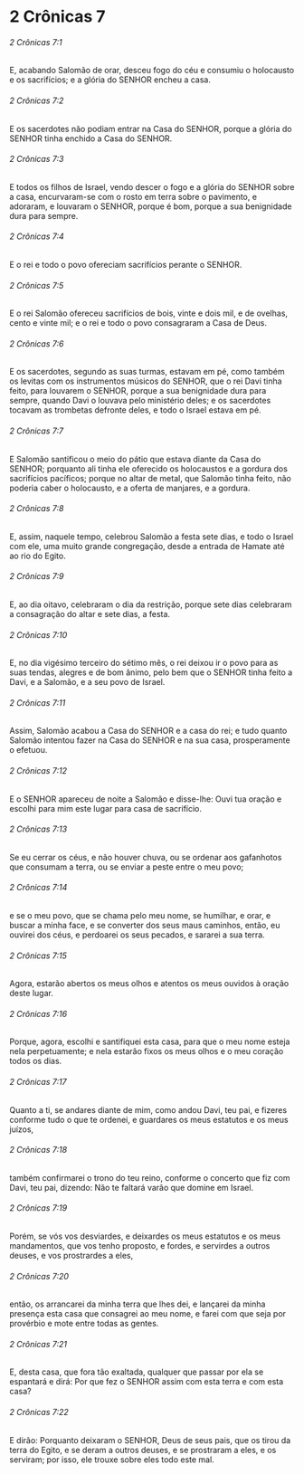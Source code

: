 # 2 Crônicas 7

###### 2 Crônicas 7:1

E, acabando Salomão de orar, desceu fogo do céu e consumiu o holocausto e os sacrifícios; e a glória do SENHOR encheu a casa.

###### 2 Crônicas 7:2

E os sacerdotes não podiam entrar na Casa do SENHOR, porque a glória do SENHOR tinha enchido a Casa do SENHOR.

###### 2 Crônicas 7:3

E todos os filhos de Israel, vendo descer o fogo e a glória do SENHOR sobre a casa, encurvaram-se com o rosto em terra sobre o pavimento, e adoraram, e louvaram o SENHOR, porque é bom, porque a sua benignidade dura para sempre.

###### 2 Crônicas 7:4

E o rei e todo o povo ofereciam sacrifícios perante o SENHOR.

###### 2 Crônicas 7:5

E o rei Salomão ofereceu sacrifícios de bois, vinte e dois mil, e de ovelhas, cento e vinte mil; e o rei e todo o povo consagraram a Casa de Deus.

###### 2 Crônicas 7:6

E os sacerdotes, segundo as suas turmas, estavam em pé, como também os levitas com os instrumentos músicos do SENHOR, que o rei Davi tinha feito, para louvarem o SENHOR, porque a sua benignidade dura para sempre, quando Davi o louvava pelo ministério deles; e os sacerdotes tocavam as trombetas defronte deles, e todo o Israel estava em pé.

###### 2 Crônicas 7:7

E Salomão santificou o meio do pátio que estava diante da Casa do SENHOR; porquanto ali tinha ele oferecido os holocaustos e a gordura dos sacrifícios pacíficos; porque no altar de metal, que Salomão tinha feito, não poderia caber o holocausto, e a oferta de manjares, e a gordura.

###### 2 Crônicas 7:8

E, assim, naquele tempo, celebrou Salomão a festa sete dias, e todo o Israel com ele, uma muito grande congregação, desde a entrada de Hamate até ao rio do Egito.

###### 2 Crônicas 7:9

E, ao dia oitavo, celebraram o dia da restrição, porque sete dias celebraram a consagração do altar e sete dias, a festa.

###### 2 Crônicas 7:10

E, no dia vigésimo terceiro do sétimo mês, o rei deixou ir o povo para as suas tendas, alegres e de bom ânimo, pelo bem que o SENHOR tinha feito a Davi, e a Salomão, e a seu povo de Israel.

###### 2 Crônicas 7:11

Assim, Salomão acabou a Casa do SENHOR e a casa do rei; e tudo quanto Salomão intentou fazer na Casa do SENHOR e na sua casa, prosperamente o efetuou.

###### 2 Crônicas 7:12

E o SENHOR apareceu de noite a Salomão e disse-lhe: Ouvi tua oração e escolhi para mim este lugar para casa de sacrifício.

###### 2 Crônicas 7:13

Se eu cerrar os céus, e não houver chuva, ou se ordenar aos gafanhotos que consumam a terra, ou se enviar a peste entre o meu povo;

###### 2 Crônicas 7:14

e se o meu povo, que se chama pelo meu nome, se humilhar, e orar, e buscar a minha face, e se converter dos seus maus caminhos, então, eu ouvirei dos céus, e perdoarei os seus pecados, e sararei a sua terra.

###### 2 Crônicas 7:15

Agora, estarão abertos os meus olhos e atentos os meus ouvidos à oração deste lugar.

###### 2 Crônicas 7:16

Porque, agora, escolhi e santifiquei esta casa, para que o meu nome esteja nela perpetuamente; e nela estarão fixos os meus olhos e o meu coração todos os dias.

###### 2 Crônicas 7:17

Quanto a ti, se andares diante de mim, como andou Davi, teu pai, e fizeres conforme tudo o que te ordenei, e guardares os meus estatutos e os meus juízos,

###### 2 Crônicas 7:18

também confirmarei o trono do teu reino, conforme o concerto que fiz com Davi, teu pai, dizendo: Não te faltará varão que domine em Israel.

###### 2 Crônicas 7:19

Porém, se vós vos desviardes, e deixardes os meus estatutos e os meus mandamentos, que vos tenho proposto, e fordes, e servirdes a outros deuses, e vos prostrardes a eles,

###### 2 Crônicas 7:20

então, os arrancarei da minha terra que lhes dei, e lançarei da minha presença esta casa que consagrei ao meu nome, e farei com que seja por provérbio e mote entre todas as gentes.

###### 2 Crônicas 7:21

E, desta casa, que fora tão exaltada, qualquer que passar por ela se espantará e dirá: Por que fez o SENHOR assim com esta terra e com esta casa?

###### 2 Crônicas 7:22

E dirão: Porquanto deixaram o SENHOR, Deus de seus pais, que os tirou da terra do Egito, e se deram a outros deuses, e se prostraram a eles, e os serviram; por isso, ele trouxe sobre eles todo este mal.

